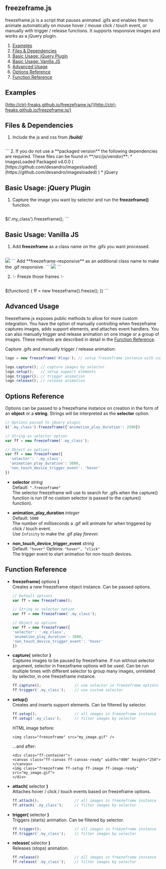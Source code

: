 ## freezeframe.js

freezeframe.js is a script that pauses animated .gifs and enables them to 
animate automatically on mouse hover / mouse click / touch event, or manually 
with trigger / release functions. It supports responsive images and works as a 
jQuery plugin.

1. [Examples](#examples)
2. [Files & Dependencies](#files_dependencies)
3. [Basic Usage: jQuery Plugin](#basic_usage_jquery_plugin)
4. [Basic Usage: Vanilla JS](#basic_usage_vanilla_js)
5. [Advanced Usage](#advanced_usage)
6. [Options Reference](#options_reference)
7. [Function Reference](#function_reference)

<a name="examples"></a>
## Examples
[http://ctrl-freaks.github.io/freezeframe.js/](http://ctrl-freaks.github.io/freezeframe.js/)

<a name="files_dependencies"></a>
## Files & Dependencies

1. Include the js and css from **/build/**  

    ```
  <link rel="stylesheet" href="freezeframe_styles.min.css">
  <script src="freezeframe.min.js"></script>
    ```
2. If you do not use a **packaged version** the following dependencies are required. These files can be found in **/src/js/vendor/**:
  * imagesLoaded Packaged v4.0.0 ( [https://github.com/desandro/imagesloaded](https://github.com/desandro/imagesloaded) )
  * jQuery

<a name="basic_usage_jquery_plugin"></a>
## Basic Usage: jQuery Plugin

1. Capture the image you want by selector and run the **freezeframe()** function.  

    ```javascript
  $('.my_class').freezeframe();
    ```

<a name="basic_usage_vanilla_js"></a>
## Basic Usage: Vanilla JS

1. Add **freezeframe** as a class name on the .gifs you want processed.
    ```
  <img class="freezeframe" src="image.gif" /> 
    ```
  Add **freezeframe-responsive** as an additional class name to make the .gif responsive.
    ```
  <img class="freezeframe freezeframe-responsive" src="image.gif" /> 
    ```

2. ✨ Freeze those frames ✨

    ```javascript
  $(function() {
    ff = new freezeframe().freeze();
  })
    ```

<a name="advanced_usage"></a>
## Advanced Usage

freezeframe.js exposes public methods to allow for more custom integration. You 
have the option of manually controlling when freezeframe captures images, adds 
support elements, and attaches event handlers. You can also manually trigger 
and release animation on one image or a group of images. These methods are 
described in detail in the [Function Reference](#function_reference).

Capture .gifs and manually trigger / release animation:
```javascript
logo = new freezeframe('#logo'); // setup freezeframe instance with custom selector

logo.capture(); // capture images by selector
logo.setup();   // setup support elements
logo.trigger(); // trigger animation
logo.release(); // release animation
```

<a name="options_reference"></a>
## Options Reference

Options can be passed to a freezeframe instance on creation in the form of an 
**object** or a **string**. Strings will be interpreted as the **selector** option.  

```javascript
// Options passed to jQuery plugin
$('.my_class').freezeframe({'animation_play_duration': 2500})

// String as selector option
var ff = new freezeframe('.my_class');

// Object as options
var ff = new freezeframe({
  'selector': '.my_class',
  'animation_play_duration': 3000,
  'non_touch_device_trigger_event': 'hover'
})
```

* **selector** *string*  
    Default: ```".freezeframe"```  
    The selector freezeframe will use to search for .gifs when the capture() 
    function is run (if no custom selector is passed to the capture() function).

* **animation_play_duration** *integer*  
    Default: ```5000```  
    The number of milliseconds a .gif will animate for when triggered by click / 
    touch event.  
    Use ```Infinity``` to make the .gif play *forever.*

* **non_touch_device_trigger_event** *string*  
    Default: ```"hover"``` Options: ```"hover", "click"```  
    The trigger event to start animation for non-touch devices.

<a name="function_reference"></a>
## Function Reference

* **freezeframe(** options **)**  
    Creates a new freezeframe object instance. Can be passed options.
     ```javascript
  // Default options
  var ff = new freezeframe();

  // String as selector option
  var ff = new freezeframe('.my_class');

  // Object as options
  var ff = new freezeframe({
    'selector': '.my_class',
    'animation_play_duration': 3000,
    'non_touch_device_trigger_event': 'hover'
  })
    ```

* **capture(** selector **)**  
    Captures images to be paused by freezeframe. If run without selector 
    argument, selector in freezeframe options will be used. Can be run multiple 
    times with different selector to group many images, unrelated by selector, 
    in one freezeframe instance.
    ```javascript
  ff.capture();               // use selector in freezeframe options
  ff.trigger('.my_class');    // use custom selector
    ```

* **setup()**   
    Creates and inserts support elements. Can be filtered by selector.  
    ```javascript
  ff.setup();                 // all images in freezeframe instance
  ff.setup('.my_class');      // filter images by selector
    ```
    HTML image before:

     ```
  <img class="freezeframe" src="my_image.gif" />
     ```  

     ...and after:
     ```
  <div class="ff-container">
    <canvas class="ff-canvas ff-canvas-ready" width="400" height="250"></canvas>
    <img class="freezeframe ff-setup ff-image ff-image-ready" src="my_image.gif">
  </div>
     ```

* **attach(** selector **)**  
    Attaches hover / click / touch events based on freezeframe options.
    ```javascript
  ff.attach();                // all images in freezeframe instance
  ff.attach('.my_class');     // filter images by selector
    ```

* **trigger(** selector **)**  
    Triggers (starts) animation. Can be filtered by selector.
    ```javascript
  ff.trigger();               // all images in freezeframe instance
  ff.trigger('.my_class');    // filter images by selector
    ```

* **release(** selector **)**  
    Releases (stops) animation.
    ```javascript
  ff.release()                // all images in freezeframe instance
  ff.release('.my_class');    // filter images by selector
    ```